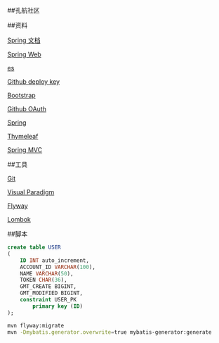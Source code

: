 ##孔航社区

##资料

[Spring 文档](https://spring.io/guides)

[Spring Web](https://spring.io/guides/gs/serving-web-content/)

[es](https://elasticsearch.cn/explore)

[Github deploy key](https://docs.github.com/en/developers/overview/managing-deploy-keys#deploy-keys)

[Bootstrap](https://docs.github.com/en/developers/apps/creating-an-oauth-app)

[Github OAuth](https://docs.github.com/en/developers/apps/creating-an-oauth-app)

[Spring](https://docs.spring.io/spring-boot/docs/current/reference/htmlsingle/#boot-documentation)

[Thymeleaf](https://www.thymeleaf.org/doc/tutorials/3.0/usingthymeleaf.html#introducing-thymeleaf)

[Spring MVC](https://docs.spring.io/spring-framework/docs/5.0.3.RELEASE/spring-framework-reference/web.html#mvc-config)

##工具

[Git](https://git-scm.com/downloads)

[Visual Paradigm](https://www.visual-paradigm.com)

[Flyway](https://flywaydb.org/documentation/getstarted/firststeps/maven)

[Lombok](https://projectlombok.org/)

##脚本

```sql
create table USER
(
	ID INT auto_increment,
	ACCOUNT_ID VARCHAR(100),
	NAME VARCHAR(50),
	TOKEN CHAR(36),
	GMT_CREATE BIGINT,
	GMT_MODIFIED BIGINT,
	constraint USER_PK
		primary key (ID)
);


```
```bash
mvn flyway:migrate
mvn -Dmybatis.generator.overwrite=true mybatis-generator:generate
```